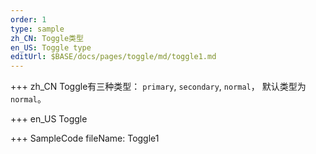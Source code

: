 ```yaml
--- 
order: 1
type: sample
zh_CN: Toggle类型
en_US: Toggle type
editUrl: $BASE/docs/pages/toggle/md/toggle1.md
---
```


+++ zh_CN
Toggle有三种类型： <Code>primary</Code>, <Code>secondary</Code>, <Code>normal</Code>， 默认类型为<Code>normal</Code>。

+++ en_US
Toggle

+++ SampleCode
fileName: Toggle1
